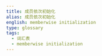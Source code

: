 ```yaml
---
title: 成员依次初始化
alias: 成员依次初始化
english: memberwise initialization
type: glossary
tags:
  - 词汇表
  - memberwise initialization
---
```

